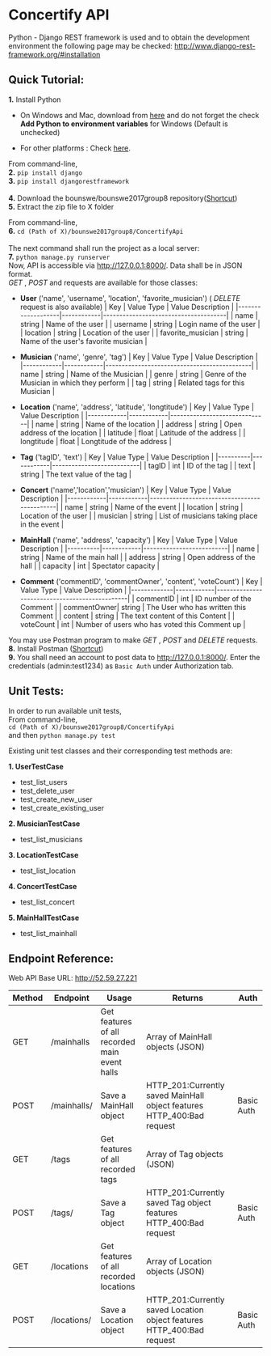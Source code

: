 # Concertify API

Python - Django REST framework is used and to obtain the development environment the following page may be checked: http://www.django-rest-framework.org/#installation

## **Quick Tutorial:**  
**1.** Install Python
 - On Windows and Mac, download from [here](https://www.python.org/downloads) and do not forget the check **Add Python to environment variables** for Windows (Default is unchecked)
 
 - For other platforms : Check [here](https://docs.python.org/3/using/unix.html).


From command-line,  
**2.** `pip install django`  
**3.** `pip install djangorestframework`  
<br/>
**4.** Download the bounswe/bounswe2017group8 repository([Shortcut](https://github.com/bounswe/bounswe2017group8/archive/master.zip))  
**5.** Extract the zip file to X folder

From command-line,  
**6.** `cd (Path of X)/bounswe2017group8/ConcertifyApi`  
<br/>
 The next command shall run the project as a local server:  
**7.** `python manage.py runserver`  
Now, API is accessible via http://127.0.0.1:8000/. Data shall be in JSON format.  
_GET_ , _POST_ and  requests are available for those classes:
* **User** ('name', 'username', 'location', 'favorite_musician') ( _DELETE_ request is also available)
| Key               | Value Type | Value Description                    |
|-------------------|------------|--------------------------------------|
| name              | string     | Name of the user                     |
| username          | string     | Login name of the user               |
| location          | string     | Location of the user                 |
| favorite_musician | string     | Name of the user's favorite musician |

* **Musician** ('name', 'genre', 'tag')
| Key        | Value Type | Value Description                           |
|------------|------------|---------------------------------------------|
| name       | string     | Name of the Musician                        |
| genre      | string     | Genre of the Musician in which they perform |
| tag        | string     | Related tags for this Musician              |

* **Location** ('name', 'address', 'latitude', 'longtitude')
| Key        | Value Type | Value Description            |
|------------|------------|------------------------------|
| name       | string     | Name of the location         |
| address    | string     | Open address of the location |
| latitude   | float      | Latitude of the address      |
| longtitude | float      | Longtitude of the address    |

* **Tag** ('tagID', 'text')
| Key      | Value Type | Value Description         |
|----------|------------|---------------------------|
| tagID    | int        | ID of the tag             |
| text     | string     | The text value of the tag |

* **Concert** ('name','location','musician')
| Key        | Value Type | Value Description                           |
|------------|------------|---------------------------------------------|
| name       | string     | Name of the event                           |
| location   | string     | Location of the user                        |
| musician   | string     | List of musicians taking place in the event |

* **MainHall** ('name', 'address', 'capacity')
| Key      | Value Type | Value Description        |
|----------|------------|--------------------------|
| name     | string     | Name of the main hall    |
| address  | string     | Open address of the hall |
| capacity | int        | Spectator capacity       |

* **Comment** ('commentID', 'commentOwner', 'content', 'voteCount')
| Key         | Value Type | Value Description                             |
|-------------|------------|-----------------------------------------------|
| commentID   | int        | ID number of the Comment                      |
| commentOwner| string     | The User who has written this Comment         |
| content     | string     | The text content of this Content              |
| voteCount   | int        | Number of users who has voted this Comment up |


You may use Postman program to make _GET_ , _POST_ and _DELETE_ requests.  
**8.** Install Postman ([Shortcut](https://www.getpostman.com/))  
**9.** You shall need an account to post data to http://127.0.0.1:8000/. Enter the credentials (admin:test1234) as `Basic Auth` under Authorization tab.

## **Unit Tests:**  
In order to run available unit tests,  
From command-line,  
`cd (Path of X)/bounswe2017group8/ConcertifyApi`  
and then `python manage.py test`  

Existing unit test classes and their corresponding test methods are:  
  
**1. UserTestCase**
* test_list_users
* test_delete_user
* test_create_new_user
* test_create_existing_user

**2. MusicianTestCase**
* test_list_musicians

**3. LocationTestCase**
* test_list_location

**4. ConcertTestCase**
* test_list_concert

**5. MainHallTestCase**
* test_list_mainhall

## **Endpoint Reference:**

Web API Base URL: http://52.59.27.221

|Method|Endpoint|Usage|Returns|Auth|
|------|--------|-----|-------|----|
|GET|/mainhalls|Get features of all recorded main event halls|Array of MainHall objects (JSON)| |
|POST|/mainhalls/|Save a MainHall object|HTTP_201:Currently saved MainHall object features  HTTP_400:Bad request|Basic Auth|
|GET|/tags|Get features of all recorded tags|Array of Tag objects (JSON)| |
|POST|/tags/|Save a Tag object|HTTP_201:Currently saved Tag object features  HTTP_400:Bad request|Basic Auth|
|GET|/locations|Get features of all recorded locations|Array of Location objects (JSON)| |
|POST|/locations/|Save a Location object|HTTP_201:Currently saved Location object features  HTTP_400:Bad request|Basic Auth|
